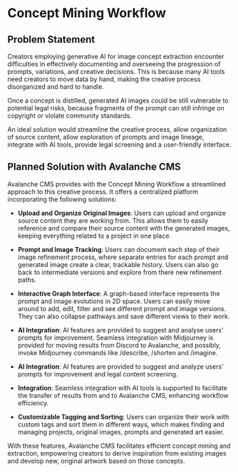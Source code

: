 # Concept Mining Workflow

## Problem Statement

Creators employing generative AI for image concept extraction encounter difficulties in effectively documenting and overseeing the progression of prompts, variations, and creative decisions. This is because many AI tools need creators to move data by hand, making the creative process disorganized and hard to handle.

Once a concept is distilled, generated AI images could be still vulnerable to potential legal risks, because fragments of the prompt can still infringe on copyright or violate community standards.

An ideal solution would streamline the creative process, allow organization of source content, allow exploration of prompts and image lineage, integrate with AI tools, provide legal screening and a user-friendly interface.

## Planned Solution with Avalanche CMS

Avalanche CMS provides with the Concept Mining Workflow a streamlined approach to this creative process. It offers a centralized platform incorporating the following solutions:

- **Upload and Organize Original Images**: Users can upload and organize source content they are working from. This allows them to easily reference and compare their source content with the generated images, keeping everything related to a project in one place.

- **Prompt and Image Tracking**: Users can document each step of their image refinement process, where separate entries for each prompt and generated image create a clear, trackable history. Users can also go back to intermediate versions and explore from there new refinement paths.

- **Interactive Graph Interface**: A graph-based interface represents the prompt and image evolutions in 2D space. Users can easily move around to add, edit, filter and see different prompt and image versions. They can also collapse pathways and save different views to their work.

- **AI Integration**: AI features are provided to suggest and analyse users' prompts for improvement. Seamless integration with Midjourney is provided for moving results from Discord to Avalanche, and possibly, invoke Midjourney commands like /describe, /shorten and /imagine.

- **AI Integration**: AI features are provided to suggest and analyze users' prompts for improvement and legal content screening.

- **Integration**: Seamless integration with AI tools is supported to facilitate the transfer of results from and to Avalanche CMS, enhancing workflow efficiency.

- **Customizable Tagging and Sorting**: Users can organize their work with custom tags and sort them in different ways, which makes finding and managing projects, original images, prompts and generated art easier.

With these features, Avalanche CMS facilitates efficient concept mining and extraction, empowering creators to derive inspiration from existing images and develop new, original artwork based on those concepts.
